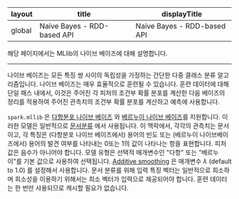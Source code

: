 |layout|title|displayTitle|
|--|--|--|
| global | Naive Bayes - RDD-based API|Naive Bayes - RDD-based API

해당 페이지에서는 MLlib의 나이브 베이즈에 대해 설명합니다. 

---
나이브 베이즈는 모든 특징 쌍 사이의 독립성을 가정하는 간단한 다중 클래스 분류 알고리즘입니다. 나이브 베이즈는 매우 효율적으로 훈련될 수 있습니다. 훈련 데이터에 대해 단일 패스 내에서, 이것은 주어진 각 피처의 조건부 확률 분포를 계산한 다음 베이즈의 정리를 적용하여 주어진 관측치의 조건부 확률 분포를 계산하고 예측에 사용합니다. 

`spark.mllib` 은  [다항분포 나이브 베이즈](http://en.wikipedia.org/wiki/Naive_Bayes_classifier#Multinomial_naive_Bayes) 와 [베르누이 나이브 베이즈](http://nlp.stanford.edu/IR-book/html/htmledition/the-bernoulli-model-1.html)를 지원합니다. 이러한 모델은 일반적으로 [문서분류](http://nlp.stanford.edu/IR-book/html/htmledition/naive-bayes-text-classification-1.html) 에서 사용됩니다. 이 맥락에서, 각각의 관측치는 문서이고, 각 특징은 (다항분포 나이브 베이즈에서) 용어의 빈도 또는 (베르누이 나이브베이즈에서) 용어의 발견 여부를 나타내는 0또는 1의 값이 나타나는 항을 표현합니다. 피처 값은 음수가 아니어야 합니다. 모델 유형은 선택적 매개변수인 "다항" 또는 "베르누이"를 기본 값으로 사용하여 선택됩니다. [Additive smoothing](http://en.wikipedia.org/wiki/Lidstone_smoothing) 은 매개변수 
$\lambda$ (default to $1.0$) 를 설정해서 사용합니다. 문서 분류를 위해 입력 특징 벡터는 일반적으로 희소하며 희소성을 이용하기 위해서는 희소 벡터가 입력으로 제공되어야 합니다. 훈련 데이터는 한 번만 사용되므로 캐시할 필요가 없습니다. 
